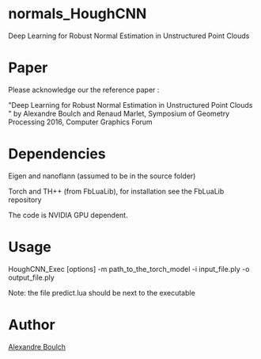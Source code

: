 # normals_HoughCNN
Deep Learning for Robust Normal Estimation in Unstructured Point Clouds

# Paper

Please acknowledge our the reference paper :

"Deep Learning for Robust Normal Estimation in Unstructured Point Clouds " by Alexandre Boulch and Renaud Marlet, Symposium of Geometry Processing 2016, Computer Graphics Forum


# Dependencies

Eigen and nanoflann (assumed to be in the source folder)

Torch and TH++ (from FbLuaLib), for installation see the FbLuaLib repository

The code is NVIDIA GPU dependent.

# Usage

HoughCNN_Exec [options] -m path_to_the_torch_model -i input_file.ply -o output_file.ply

Note: the file predict.lua should be next to the executable

# Author

[Alexandre Boulch](https://sites.google.com/site/boulchalexandre)
